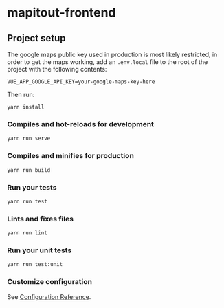 # mapitout-frontend

## Project setup
The google maps public key used in production is most likely restricted, in order to get the maps working, add an `.env.local` file to the root of the project with the following contents:

```
VUE_APP_GOOGLE_API_KEY=your-google-maps-key-here
```
Then run:
```
yarn install
```

### Compiles and hot-reloads for development
```
yarn run serve
```

### Compiles and minifies for production
```
yarn run build
```

### Run your tests
```
yarn run test
```

### Lints and fixes files
```
yarn run lint
```

### Run your unit tests
```
yarn run test:unit
```

### Customize configuration
See [Configuration Reference](https://cli.vuejs.org/config/).
